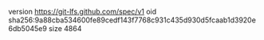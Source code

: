 version https://git-lfs.github.com/spec/v1
oid sha256:9a88cba534600fe89cedf143f7768c931c435d930d5fcaab1d3920e6db5045e9
size 4864
